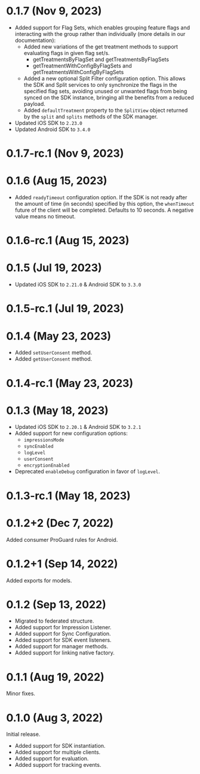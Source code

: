 # 0.1.7 (Nov 9, 2023)
* Added support for Flag Sets, which enables grouping feature flags and interacting with the group rather than individually (more details in our documentation):
  * Added new variations of the get treatment methods to support evaluating flags in given flag set/s.
    * getTreatmentsByFlagSet and getTreatmentsByFlagSets
    * getTreatmentWithConfigByFlagSets and getTreatmentsWithConfigByFlagSets
  * Added a new optional Split Filter configuration option. This allows the SDK and Split services to only synchronize the flags in the specified flag sets, avoiding unused or unwanted flags from being synced on the SDK instance, bringing all the benefits from a reduced payload.
  * Added `defaultTreatment` property to the `SplitView` object returned by the `split` and `splits` methods of the SDK manager.
* Updated iOS SDK to `2.23.0`
* Updated Android SDK to `3.4.0`

# 0.1.7-rc.1 (Nov 9, 2023)

# 0.1.6 (Aug 15, 2023)

* Added `readyTimeout` configuration option. If the SDK is not ready after the amount of time (in seconds) specified by this option, the `whenTimeout` future of the client will be completed. Defaults to 10 seconds. A negative value means no timeout.

# 0.1.6-rc.1 (Aug 15, 2023)

# 0.1.5 (Jul 19, 2023)

* Updated iOS SDK to `2.21.0` & Android SDK to `3.3.0`

# 0.1.5-rc.1 (Jul 19, 2023)

# 0.1.4 (May 23, 2023)

* Added `setUserConsent` method.
* Added `getUserConsent` method.

# 0.1.4-rc.1 (May 23, 2023)

# 0.1.3 (May 18, 2023)

* Updated iOS SDK to `2.20.1` & Android SDK to `3.2.1`
* Added support for new configuration options:
    * `impressionsMode`
    * `syncEnabled`
    * `logLevel`
    * `userConsent`
    * `encryptionEnabled`
* Deprecated `enableDebug` configuration in favor of `logLevel`.

# 0.1.3-rc.1 (May 18, 2023)

# 0.1.2+2 (Dec 7, 2022)

Added consumer ProGuard rules for Android.

# 0.1.2+1 (Sep 14, 2022)

Added exports for models.

# 0.1.2 (Sep 13, 2022)

* Migrated to federated structure.
* Added support for Impression Listener.
* Added support for Sync Configuration.
* Added support for SDK event listeners.
* Added support for manager methods.
* Added support for linking native factory.

# 0.1.1 (Aug 19, 2022)

Minor fixes.

# 0.1.0 (Aug 3, 2022)

Initial release.

* Added support for SDK instantiation.
* Added support for multiple clients.
* Added support for evaluation.
* Added support for tracking events.
